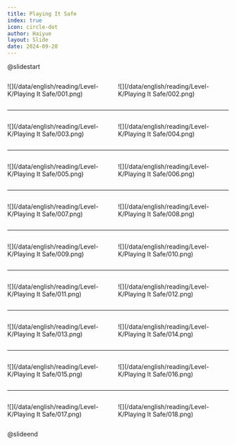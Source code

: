 ```yaml
---
title: Playing It Safe
index: true
icon: circle-dot
author: Haiyue
layout: Slide
date: 2024-09-20
---
```

 
@slidestart

<div style="display:flex">
<div style="flex:1">

![](/data/english/reading/Level-K/Playing It Safe/001.png)
</div>
<div style="flex:1">

![](/data/english/reading/Level-K/Playing It Safe/002.png)
</div>
</div>

---

<div style="display:flex">
<div style="flex:1">

![](/data/english/reading/Level-K/Playing It Safe/003.png)
</div>
<div style="flex:1">

![](/data/english/reading/Level-K/Playing It Safe/004.png)
</div>
</div>

---

<div style="display:flex">
<div style="flex:1">

![](/data/english/reading/Level-K/Playing It Safe/005.png)
</div>
<div style="flex:1">

![](/data/english/reading/Level-K/Playing It Safe/006.png)
</div>
</div>

---

<div style="display:flex">
<div style="flex:1">

![](/data/english/reading/Level-K/Playing It Safe/007.png)
</div>
<div style="flex:1">

![](/data/english/reading/Level-K/Playing It Safe/008.png)
</div>
</div>

---

<div style="display:flex">
<div style="flex:1">

![](/data/english/reading/Level-K/Playing It Safe/009.png)
</div>
<div style="flex:1">

![](/data/english/reading/Level-K/Playing It Safe/010.png)
</div>
</div>

---

<div style="display:flex">
<div style="flex:1">

![](/data/english/reading/Level-K/Playing It Safe/011.png)
</div>
<div style="flex:1">

![](/data/english/reading/Level-K/Playing It Safe/012.png)
</div>
</div>

---

<div style="display:flex">
<div style="flex:1">

![](/data/english/reading/Level-K/Playing It Safe/013.png)
</div>
<div style="flex:1">

![](/data/english/reading/Level-K/Playing It Safe/014.png)
</div>
</div>

---

<div style="display:flex">
<div style="flex:1">

![](/data/english/reading/Level-K/Playing It Safe/015.png)
</div>
<div style="flex:1">

![](/data/english/reading/Level-K/Playing It Safe/016.png)
</div>
</div>

---

<div style="display:flex">
<div style="flex:1">

![](/data/english/reading/Level-K/Playing It Safe/017.png)
</div>
<div style="flex:1">

![](/data/english/reading/Level-K/Playing It Safe/018.png)
</div>
</div>

@slideend